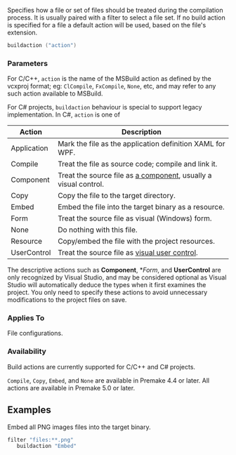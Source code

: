 Specifies how a file or set of files should be treated during the compilation process. It is usually paired with a filter to select a file set. If no build action is specified for a file a default action will be used, based on the file's extension.

```lua
buildaction ("action")
```

### Parameters ###

For C/C++, `action` is the name of the MSBuild action as defined by the vcxproj format; eg: `ClCompile`, `FxCompile`, `None`, etc, and may refer to any such action available to MSBuild.

For C# projects, `buildaction` behaviour is special to support legacy implementation.
In C#, `action` is one of

| Action      | Description                                                           |
|-------------|-----------------------------------------------------------------------|
| Application | Mark the file as the application definition XAML for WPF.             |
| Compile     | Treat the file as source code; compile and link it.                   |
| Component   | Treat the source file as [a component][1], usually a visual control.  |
| Copy        | Copy the file to the target directory.                                |
| Embed       | Embed the file into the target binary as a resource.                  |
| Form        | Treat the source file as visual (Windows) form.                       |
| None        | Do nothing with this file.                                            |
| Resource    | Copy/embed the file with the project resources.                       |
| UserControl | Treat the source file as [visual user control][2].                    |

The descriptive actions such as **Component**, **Form*, and **UserControl** are only recognized by Visual Studio, and may be considered optional as Visual Studio will automatically deduce the types when it first examines the project. You only need to specify these actions to avoid unnecessary modifications to the project files on save.

### Applies To ###

File configurations.

### Availability ###

Build actions are currently supported for C/C++ and C# projects.

`Compile`, `Copy`, `Embed`, and `None` are available in Premake 4.4 or later. All actions are available in Premake 5.0 or later.

## Examples ##

Embed all PNG images files into the target binary.

```lua
filter "files:**.png"
   buildaction "Embed"
```

[1]: http://msdn.microsoft.com/en-us/library/ms228287(v=vs.90).aspx
[2]: http://msdn.microsoft.com/en-us/library/a6h7e207(v=vs.71).aspx

